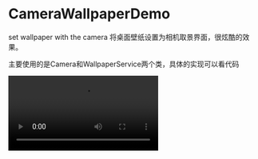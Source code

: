 # CameraWallpaperDemo
set wallpaper with the camera
将桌面壁纸设置为相机取景界面，很炫酷的效果。

主要使用的是Camera和WallpaperService两个类，具体的实现可以看代码

![效果视频](https://github.com/FrankdeBoers/CameraWallpaperDemo/blob/master/screenShoot/cameraWallpaperDisplay.mp4)
